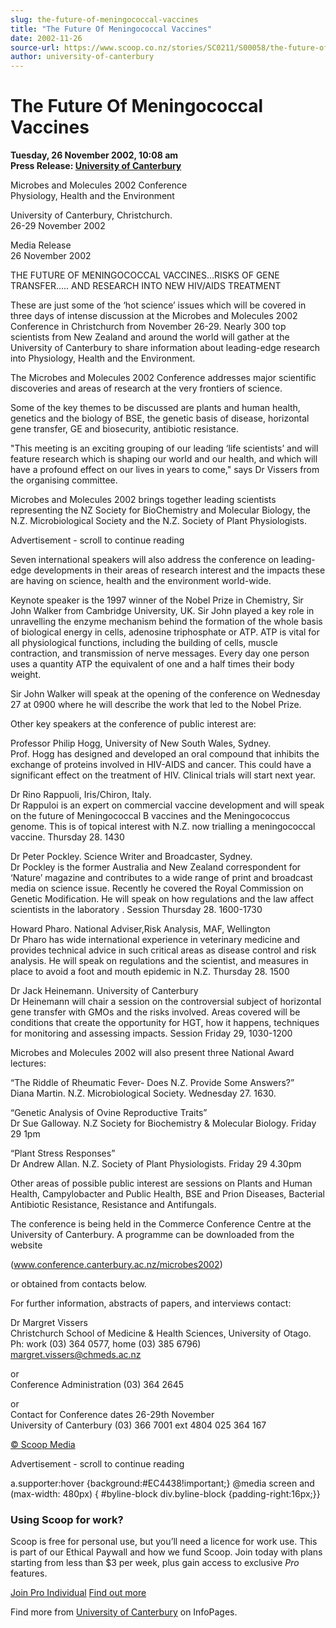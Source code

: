 ```yaml
---
slug: the-future-of-meningococcal-vaccines
title: "The Future Of Meningococcal Vaccines"
date: 2002-11-26
source-url: https://www.scoop.co.nz/stories/SC0211/S00058/the-future-of-meningococcal-vaccines.htm
author: university-of-canterbury
---
```

The Future Of Meningococcal Vaccines
====================================

**Tuesday, 26 November 2002, 10:08 am**  
**Press Release: [University of Canterbury](https://info.scoop.co.nz/University_of_Canterbury)**

Microbes and Molecules 2002 Conference  
Physiology, Health and the Environment

University of Canterbury, Christchurch.  
26-29 November 2002

Media Release  
26 November 2002

THE FUTURE OF MENINGOCOCCAL VACCINES…RISKS OF GENE TRANSFER….. AND RESEARCH INTO NEW HIV/AIDS TREATMENT

  
These are just some of the ‘hot science’ issues which will be covered in three days of intense discussion at the Microbes and Molecules 2002 Conference in Christchurch from November 26-29. Nearly 300 top scientists from New Zealand and around the world will gather at the University of Canterbury to share information about leading-edge research into Physiology, Health and the Environment.

The Microbes and Molecules 2002 Conference addresses major scientific discoveries and areas of research at the very frontiers of science.

Some of the key themes to be discussed are plants and human health, genetics and the biology of BSE, the genetic basis of disease, horizontal gene transfer, GE and biosecurity, antibiotic resistance.

"This meeting is an exciting grouping of our leading ‘life scientists’ and will feature research which is shaping our world and our health, and which will have a profound effect on our lives in years to come," says Dr Vissers from the organising committee.

Microbes and Molecules 2002 brings together leading scientists representing the NZ Society for BioChemistry and Molecular Biology, the N.Z. Microbiological Society and the N.Z. Society of Plant Physiologists.

Advertisement - scroll to continue reading





Seven international speakers will also address the conference on leading-edge developments in their areas of research interest and the impacts these are having on science, health and the environment world-wide.

Keynote speaker is the 1997 winner of the Nobel Prize in Chemistry, Sir John Walker from Cambridge University, UK. Sir John played a key role in unravelling the enzyme mechanism behind the formation of the whole basis of biological energy in cells, adenosine triphosphate or ATP. ATP is vital for all physiological functions, including the building of cells, muscle contraction, and transmission of nerve messages. Every day one person uses a quantity ATP the equivalent of one and a half times their body weight.

Sir John Walker will speak at the opening of the conference on Wednesday 27 at 0900 where he will describe the work that led to the Nobel Prize.

Other key speakers at the conference of public interest are:

Professor Philip Hogg, University of New South Wales, Sydney.  
Prof. Hogg has designed and developed an oral compound that inhibits the exchange of proteins involved in HIV-AIDS and cancer. This could have a significant effect on the treatment of HIV. Clinical trials will start next year.

Dr Rino Rappuoli, Iris/Chiron, Italy.  
Dr Rappuloi is an expert on commercial vaccine development and will speak on the future of Meningococcal B vaccines and the Meningococcus genome. This is of topical interest with N.Z. now trialling a meningococcal vaccine. Thursday 28. 1430

Dr Peter Pockley. Science Writer and Broadcaster, Sydney.  
Dr Pockley is the former Australia and New Zealand correspondent for ‘Nature’ magazine and contributes to a wide range of print and broadcast media on science issue. Recently he covered the Royal Commission on Genetic Modification. He will speak on how regulations and the law affect scientists in the laboratory . Session Thursday 28. 1600-1730

Howard Pharo. National Adviser,Risk Analysis, MAF, Wellington  
Dr Pharo has wide international experience in veterinary medicine and provides technical advice in such critical areas as disease control and risk analysis. He will speak on regulations and the scientist, and measures in place to avoid a foot and mouth epidemic in N.Z. Thursday 28. 1500

Dr Jack Heinemann. University of Canterbury  
Dr Heinemann will chair a session on the controversial subject of horizontal gene transfer with GMOs and the risks involved. Areas covered will be conditions that create the opportunity for HGT, how it happens, techniques for monitoring and assessing impacts. Session Friday 29, 1030-1200

Microbes and Molecules 2002 will also present three National Award lectures:

“The Riddle of Rheumatic Fever- Does N.Z. Provide Some Answers?”  
Diana Martin. N.Z. Microbiological Society. Wednesday 27. 1630.

“Genetic Analysis of Ovine Reproductive Traits”  
Dr Sue Galloway. N.Z Society for Biochemistry & Molecular Biology. Friday 29 1pm

“Plant Stress Responses”  
Dr Andrew Allan. N.Z. Society of Plant Physiologists. Friday 29 4.30pm

Other areas of possible public interest are sessions on Plants and Human Health, Campylobacter and Public Health, BSE and Prion Diseases, Bacterial Antibiotic Resistance, Resistance and Antifungals.

The conference is being held in the Commerce Conference Centre at the University of Canterbury. A programme can be downloaded from the website

(www.conference.canterbury.ac.nz/microbes2002)

or obtained from contacts below.

For further information, abstracts of papers, and interviews contact:

Dr Margret Vissers  
Christchurch School of Medicine & Health Sciences, University of Otago.  
Ph: work (03) 364 0577, home (03) 385 6796)  
margret.vissers@chmeds.ac.nz

or  
Conference Administration (03) 364 2645

or  
Contact for Conference dates 26-29th November  
University of Canterbury (03) 366 7001 ext 4804 025 364 167

  

[© Scoop Media](http://www.scoop.co.nz/about/terms.html)  

Advertisement - scroll to continue reading



a.supporter:hover {background:#EC4438!important;} @media screen and (max-width: 480px) { #byline-block div.byline-block {padding-right:16px;}}

### Using Scoop for work?

Scoop is free for personal use, but you’ll need a licence for work use. This is part of our Ethical Paywall and how we fund Scoop. Join today with plans starting from less than $3 per week, plus gain access to exclusive _Pro_ features.  
  
[Join Pro Individual](https://pro.scoop.co.nz/Individual/?from=ProIn24) [Find out more](https://pro.scoop.co.nz/using-scoop-for-work/?from=ProIn24)

Find more from [University of Canterbury](https://info.scoop.co.nz/University_of_Canterbury) on InfoPages.